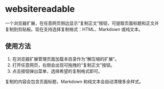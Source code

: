 # websitereadable

一个浏览器扩展，在任意网页侧边显示“复制正文”按钮，可提取页面标题和正文并复制到剪贴板。现在支持选择复制格式：HTML、Markdown 或纯文本。

## 使用方法

1. 在浏览器扩展管理页面加载本目录作为“解压缩的扩展”。
2. 打开任意网页，右侧会出现可拖拽的“复制正文”按钮。
3. 点击按钮弹出菜单，选择希望的复制格式即可。

复制的内容会包含页面标题，Markdown 和纯文本会自动清理多余样式。
